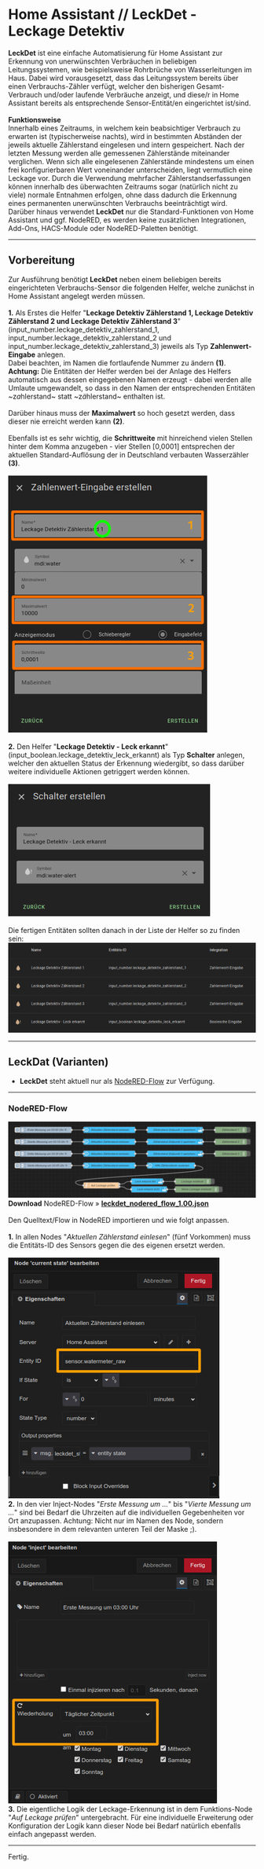 <h1>Home Assistant // LeckDet - Leckage Detektiv</h1>

<b>LeckDet</b> ist eine einfache Automatisierung für Home Assistant zur Erkennung von unerwünschten Verbräuchen in beliebigen Leitungssystemen, wie beispielsweise Rohrbrüche von Wasserleitungen im Haus. Dabei wird vorausgesetzt, dass das Leitungssystem bereits über einen Verbrauchs-Zähler verfügt, welcher den bisherigen Gesamt-Verbrauch und/oder laufende Verbräuche anzeigt, und diese/r in Home Assistant bereits als entsprechende Sensor-Entität/en eingerichtet ist/sind.<br /><br />
<b>Funktionsweise</b><br />
Innerhalb eines Zeitraums, in welchem kein beabsichtiger Verbrauch zu erwarten ist (typischerweise nachts), wird in bestimmten Abständen der jeweils aktuelle Zählerstand eingelesen und intern gespeichert.
Nach der letzten Messung werden alle gemessenen Zählerstände miteinander verglichen. Wenn sich alle eingelesenen Zählerstände mindestens um einen frei konfigurierbaren Wert voneinander unterscheiden, liegt vermutlich eine Leckage vor.
Durch die Verwendung mehrfacher Zählerstandserfassungen können innerhalb des überwachten Zeitraums sogar (natürlich nicht zu viele) normale Entnahmen erfolgen, ohne dass dadurch die Erkennung eines permanenten unerwünschten Verbrauchs beeinträchtigt wird.<br />
Darüber hinaus verwendet <b>LeckDet</b> nur die Standard-Funktionen von Home Assistant und ggf. NodeRED, es werden keine zusätzlichen Integrationen, Add-Ons, HACS-Module oder NodeRED-Paletten benötigt.
<hr>
<h2>Vorbereitung</h2>
Zur Ausführung benötigt <b>LeckDet</b> neben einem beliebigen bereits eingerichteten Verbrauchs-Sensor die folgenden Helfer, welche zunächst in Home Assistant angelegt werden müssen.<br /><br />
<b>1.</b> Als Erstes die Helfer "<b>Leckage Detektiv Zählerstand 1, Leckage Detektiv Zählerstand 2 und Leckage Detektiv Zählerstand 3</b>" (input_number.leckage_detektiv_zahlerstand_1, input_number.leckage_detektiv_zahlerstand_2 und input_number.leckage_detektiv_zahlerstand_3) jeweils als Typ <b>Zahlenwert-Eingabe</b> anlegen.<br />
Dabei beachten, im Namen die fortlaufende Nummer zu ändern <b>(1)</b>.<br /><b>Achtung:</b> Die Entitäten der Helfer werden bei der Anlage des Helfers automatisch aus dessen eingegebenen Namen erzeugt - dabei werden alle Umlaute umgewandelt, so dass in den Namen der entsprechenden Entitäten ~z<i>a</i>hlerstand~ statt ~z<i>ä</i>hlerstand~ enthalten ist.<br />
<br />
Darüber hinaus muss der <b>Maximalwert</b> so hoch gesetzt werden, dass dieser nie erreicht werden kann <b>(2)</b>.<br />
<br />
Ebenfalls ist es sehr wichtig, die <b>Schrittweite</b> mit hinreichend vielen Stellen hinter dem Komma anzugeben - vier Stellen [0,0001] entsprechen der aktuellen Standard-Auflösung der in Deutschland verbauten Wasserzähler <b>(3)</b>.<br />
<br />
<img src="./img/leckdet_img_helper_1.png"><br />
<br />
<b>2.</b> Den Helfer "<b>Leckage Detektiv - Leck erkannt</b>" (input_boolean.leckage_detektiv_leck_erkannt) als Typ <b>Schalter</b> anlegen, welcher den aktuellen Status der Erkennung wiedergibt, so dass darüber weitere individuelle Aktionen getriggert werden können.<br /><br />
<img src="./img/leckdet_img_helper_2.png"><br />
<br />
Die fertigen Entitäten sollten danach in der Liste der Helfer so zu finden sein:<br />
<img src="./img/leckdet_img_helpers.png">
<hr>
<h2>LeckDat (Varianten)</h2><ul>
<li><b>LeckDet</b> steht aktuell nur als <a href="#nodered_flow">NodeRED-Flow</a> zur Verfügung.</li>
</ul>
<a id="nodered_flow"></a>
<hr>
<h3>NodeRED-Flow</h3>
<img src="./img/leckdet_img_nodered_flow.png">
<b>Download</b> NodeRED-Flow&nbsp;&raquo;&nbsp;<a href="https://github.com/migacode/home-assistant/blob/main/leckdet/code/leckdet_nodered_flow_1.00.json"><strong>leckdet_nodered_flow_1.00.json</strong></a><br />
<br />
Den Quelltext/Flow in NodeRED importieren und wie folgt anpassen.<br />
<br />
<b>1.</b> In allen Nodes "<i>Aktuellen Zählerstand einlesen</i>" (fünf Vorkommen) muss die Entitäts-ID des Sensors gegen die des eigenen ersetzt werden.<br />
<br />
<img src="./img/leckdet_img_changes_node_1.png">
<br />
<b>2.</b> In den vier Inject-Nodes "<i>Erste Messung um ...</i>" bis "<i>Vierte Messung um ...</i>" sind bei Bedarf die Uhrzeiten auf die individuellen Gegebenheiten vor Ort anzupassen. Achtung: Nicht nur im Namen des Node, sondern insbesondere in dem relevanten unteren Teil der Maske ;).<br />
<br />
<img src="./img/leckdet_img_changes_node_2.png">
<br />
<b>3.</b> Die eigentliche Logik der Leckage-Erkennung ist in dem Funktions-Node "<i>Auf Leckage prüfen</i>" untergebracht. Für eine individuelle Erweiterung oder Konfiguration der Logik kann dieser Node bei Bedarf natürlich ebenfalls einfach angepasst werden.<br />
<hr>
Fertig.<br />
<br />
